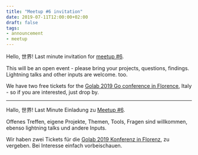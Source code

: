 ```yaml
---
title: "Meetup #6 invitation"
date: 2019-07-11T12:00:00+02:00
draft: false
tags:
- announcement
- meetup
---
```



Hello, 世界! Last minute invitation for [meetup #6](https://www.meetup.com/Leipzig-Golang/events/263061162/).

This will be an open event - please bring your projects, questions, findings. Lightning talks and other inputs are welcome. too.

We have two free tickets for the [Golab 2019 Go conference in Florence](https://golab.io/), Italy - so if you are interested, just drop by.


----

Hallo, 世界! Last Minute Einladung zu [Meetup #6](https://www.meetup.com/Leipzig-Golang/events/263061162/).

Offenes Treffen, eigene Projekte, Themen, Tools, Fragen sind willkommen, ebenso lightning talks und andere Inputs.

Wir haben zwei Tickets für die [Golab 2019 Konferenz in Florenz](https://golab.io/), zu vergeben. Bei Interesse einfach vorbeischauen.
